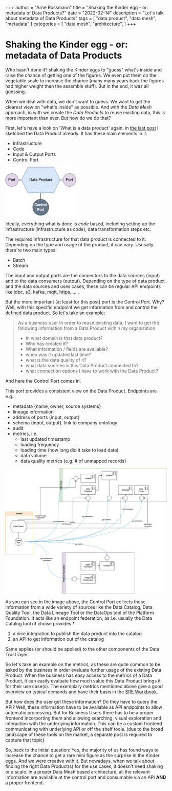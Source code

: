 +++
author = "Arne Rossmann"
title = "Shaking the Kinder egg - or: metadata of Data Products?"
date = "2022-02-14"
description = "Let's talk about metadata of Data Products"
tags = [
    "data product",
    "data mesh",
    "metadata"
]
categories = [
    "data mesh",
    "architecture",
]
+++

# Shaking the Kinder egg - or: metadata of Data Products

Who hasn't done it? shaking the Kinder eggs to "guess" what's inside and raise the chance of getting one of the figures. We even put them on the vegetable scale to increase the chance (many many years back the figures had higher weight than the assemble stuff). But in the end, it was all guessing.

When we deal with data, we don't want to guess. We want to get the clearest view on "what's inside" as possible. And with the *Data Mesh* approach, in with we create the *Data Products* to reuse existing data, this is more important than ever. But how do we do that?

First, let's have a look on 'What is a data product' again. in [the last post](https://arnerossmann.github.io/post/2022-01-28_datamesh-not-so-new/) I sketched the Data Product already. It has these main elements in it:
* Infrastructure
* Code
* Input & Output Ports
* Control Port

![data product](/media/DataPlatform-DataProduct.png)

Ideally, everything what is done is *code* based, including setting up the infrastructure (infrastructure as code), data transformation steps etc.

The required infrastructure for that data product is connected to it. Depending on the type and usage of the product, it can vary. Ususally there're two main types:
- Batch
- Stream

The input and output ports are the connectors to the data sources (input) and to the data consumers (output). Depending on the type of data product and the data sources and uses cases, these can be regular API endpoints like jdbc, s3, kafka, mqtt, https, ... .

But the more important (at least for this post) port is the Control Port. Why? Well, with this specific endpoint we get information from and control the defined data product. So let's take an example:

> As a business user 
> In order to reuse existing data, I want to get the following information from a Data Product within my organization:
> * In what domain is that data product?
> * Who has created it?
> * What information / fields are available?
> * when was it updated last time?
> * what is the data quality of it?
> * what data sources is this Data Product connected to?
> * what connection options I have to work with the Data Product?

And here the Control Port comes in.

This port provides a consistent view on the Data Product. Endpoints are e.g.:

- metadata {name, owner, source systems}
- lineage information
- address of ports {input, output}
- schema {input, output}. link to company ontology
- audit
- metrics, i.e.
    - last updated timestamp
    - loading frequency
    - loading time (how long did it take to load data)
    - data volume
    - data quality metrics {e.g. # of unmapped records}

![data product](/media/DataPlatform-ControlPort.png)

As you can see in the image above, the Control Port collects these information from a wide variety of sources like the Data Catalog, Data Quality Tool, the Data Lineage Tool or the DataOps tool of the Platform Foundation.
It acts like an endpoint federation, as i.e. usually the Data Catalog tool of choise provides 
*
1) a nice integration to publish the data product into the catalog
2) an API to get information out of the catalog

Same applies (or should be applied) to the other components of the Data Trust layer.

So let's take an example on the metrics, as these are quite common to be asked by the business in order evaluate further usage of the existing Data Product. When the business has easy access to the metrics of a Data Product, it can easily evaluate how much value this Data Product brings it for their use case(s). The exemplary metrics mentioned above give a good overview on typical demands and have their basis in the [SRE Workbook](https://sre.google/workbook/data-processing/).

But how does the user get these information? Do they have to query the API? Well, these information have to be available as API endpoints to allow automatic processing. But for Business Users there has to be a proper frontend incorporting them and allowing searching, visual exploration and interaction with the underlying information. This can be a custom frontend communicating with underlying API or off the shelf tools. (due to the broad landscape of these tools on the market, a separate post is required to capture that topic)

So, back to the initial question: Yes, the majority of us has found ways to increase the chance to get a rare mini figure as the surprise in the Kinder eggs. And we were creative with it. But nowadays, when we talk about finding the right Data Product(s) for the use cases, it doesn't need shaking or a scale. In a proper Data Mesh based architecture, all the relevant information are available at the control port and consumable via an API **AND** a proper frontend.